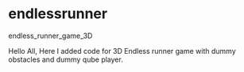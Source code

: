 # endlessrunner
endless_runner_game_3D

Hello All,
Here I added code for 3D Endless runner game with dummy obstacles and dummy qube player.
